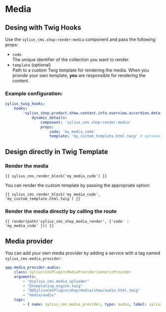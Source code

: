 # Media

## Desing with Twig Hooks

Use the `sylius_cms.shop:render:media` component and pass the following props:

* `code`\
  The unique identifier of the collection you want to render.
* `template` (optional)\
  Path to a custom Twig template for rendering the media. When you provide your own template, **you** are responsible for rendering the content.

### Example configuration:

```yaml
sylius_twig_hooks:
    hooks:
        'sylius_shop.product.show.content.info.overview.accordion.details':
            dynamic_details:
                component: 'sylius_cms.shop:render:media'
                props:
                    code: 'my_media_code'
                    template: 'my_custom_template.html.twig' # optional
```

## Design directly in Twig Template

### Render the media

```twig
{{ sylius_cms_render_block('my_media_code') }}
```

You can render the custom template by passing the appropriate option:

```twig
{{ sylius_cms_render_block('my_media_code', 'my_custom_template.html.twig') }}
```

### Render the media directly by calling the route

```twig
{{ render(path('sylius_cms_shop_media_render', {'code' : 'my_media_code' })) }}
```

## Media provider

You can add your own media provider by adding a service with a tag named `sylius_cms.media_provider`:

```yaml
app.media_provider.audio:
    class: Sylius\CmsPlugin\MediaProvider\GenericProvider
    arguments:
        - "@sylius_cms.media_uploader"
        - "@templating.engine.twig"
        - "@@SyliusCmsPlugin/shop/media/show/audio.html.twig"
        - "media/audio"
    tags:
        - { name: sylius_cms.media_provider, type: audio, label: sylius_cms.ui.audio_provider }

```
